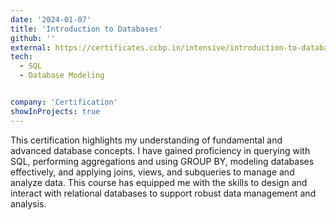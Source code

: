 ```yaml
---
date: '2024-01-07'
title: 'Introduction to Databases'
github: ''
external: https://certificates.ccbp.in/intensive/introduction-to-databases?id=IVYEOICJKE
tech:
  - SQL
  - Database Modeling


company: 'Certification'
showInProjects: true
---
```


 This certification highlights my understanding of fundamental and advanced database concepts. I have gained proficiency in querying with SQL, performing aggregations and using GROUP BY, modeling databases effectively, and applying joins, views, and subqueries to manage and analyze data. This course has equipped me with the skills to design and interact with relational databases to support robust data management and analysis.


